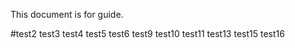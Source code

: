 This document is for guide.

#test2
test3
test4
test5
test6
test9
test10
test11
test13
test15
test16
